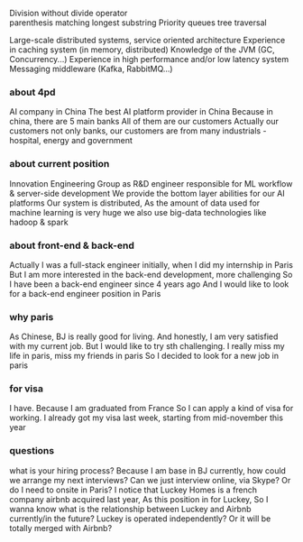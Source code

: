 Division without divide operator  
parenthesis matching
longest substring
Priority queues
tree traversal

Large-scale distributed systems, service oriented architecture
Experience in caching system (in memory, distributed)
Knowledge of the JVM (GC, Concurrency...)
Experience in high performance and/or low latency system
Messaging middleware (Kafka, RabbitMQ...)





### about 4pd
AI company in China
The best AI platform provider in China
Because in china, there are 5 main banks
All of them are our customers
Actually our customers not only banks, our customers are from many industrials - hospital, energy and government

### about current position
Innovation Engineering Group as R&D engineer
responsible for ML workflow & server-side development
We provide the bottom layer abilities for our AI platforms
Our system is distributed,
As the amount of data used for machine learning is very huge
we also use big-data technologies like hadoop & spark

### about front-end & back-end
Actually I was a full-stack engineer initially, when I did my internship in Paris
But I am more interested in the back-end development, more challenging
So I have been a back-end engineer since 4 years ago
And I would like to look for a back-end engineer position in Paris

### why paris
As Chinese, BJ is really good for living. And honestly, I am very satisfied with my current job.
But I would like to try sth challenging.
I really miss my life in paris, miss my friends in paris
So I decided to look for a new job in paris

### for visa
I have. Because I am graduated from France So I can apply a kind of visa for working.
I already got my visa last week, starting from mid-november this year

### questions
what is your hiring process?
Because I am base in BJ currently, how could we arrange my next interviews?
Can we just interview online, via Skype? Or do I need to onsite in Paris?
I notice that Luckey Homes is a french company airbnb acquired last year,
As this position in for Luckey,
So I wanna know what is the relationship between Luckey and Airbnb currently/in the future?
Luckey is operated independently? Or it will be totally merged with Airbnb?
